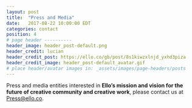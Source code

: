 ```yaml
---
layout: post
title:  "Press and Media"
date:   2017-08-22 10:00:00 EDT
categories: contact
position: 4
# page header ----------
header_image: header_post-default.png
header_credit: lucian
header_credit_post: https://ello.co/gb/post/8s1kiwzxlnjd_yxhd3piza
header_credit_image: header_post-default_avatar.gif
# place header/avatar images in: _assets/images/page-headers/posts
---
```


Press and media entities interested in **Ello’s mission and vision for the future of creative community and creative work**, please contact us at Press@ello.co.
